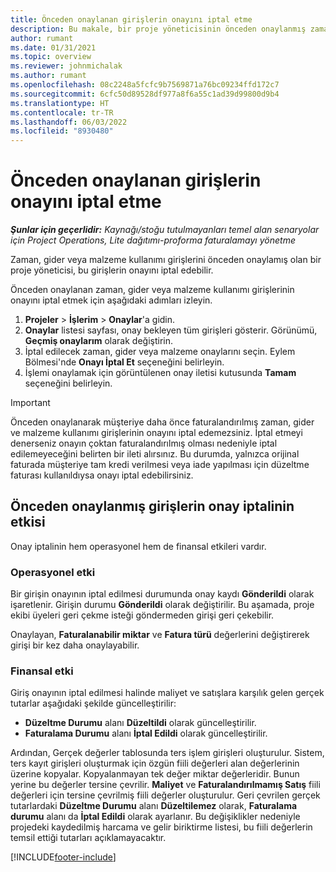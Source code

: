 ```yaml
---
title: Önceden onaylanan girişlerin onayını iptal etme
description: Bu makale, bir proje yöneticisinin önceden onaylanmış zaman, gider veya malzeme kullanımı girişlerinin onayını nasıl iptal edeceğini açıklar.
author: rumant
ms.date: 01/31/2021
ms.topic: overview
ms.reviewer: johnmichalak
ms.author: rumant
ms.openlocfilehash: 08c2248a5fcfc9b7569871a76bc09234ffd172c7
ms.sourcegitcommit: 6cfc50d89528df977a8f6a55c1ad39d99800d9b4
ms.translationtype: HT
ms.contentlocale: tr-TR
ms.lasthandoff: 06/03/2022
ms.locfileid: "8930480"
---
```

# <a name="cancel-the-approval-of-previously-approved-entries"></a>Önceden onaylanan girişlerin onayını iptal etme

_**Şunlar için geçerlidir:** Kaynağı/stoğu tutulmayanları temel alan senaryolar için Project Operations, Lite dağıtımı-proforma faturalamayı yönetme_

Zaman, gider veya malzeme kullanımı girişlerini önceden onaylamış olan bir proje yöneticisi, bu girişlerin onayını iptal edebilir. 

Önceden onaylanan zaman, gider veya malzeme kullanımı girişlerinin onayını iptal etmek için aşağıdaki adımları izleyin.

1. **Projeler** \> **İşlerim** \> **Onaylar**'a gidin.
2. **Onaylar** listesi sayfası, onay bekleyen tüm girişleri gösterir. Görünümü, **Geçmiş onaylarım** olarak değiştirin.
3. İptal edilecek zaman, gider veya malzeme onaylarını seçin. Eylem Bölmesi'nde **Onayı İptal Et** seçeneğini belirleyin.
4. İşlemi onaylamak için görüntülenen onay iletisi kutusunda **Tamam** seçeneğini belirleyin.

> [!IMPORTANT]
> Önceden onaylanarak müşteriye daha önce faturalandırılmış zaman, gider ve malzeme kullanımı girişlerinin onayını iptal edemezsiniz. İptal etmeyi denerseniz onayın çoktan faturalandırılmış olması nedeniyle iptal edilemeyeceğini belirten bir ileti alırsınız. Bu durumda, yalnızca orijinal faturada müşteriye tam kredi verilmesi veya iade yapılması için düzeltme faturası kullanıldıysa onayı iptal edebilirsiniz.

## <a name="impact-of-canceling-the-approval-of-a-previously-approved-entry"></a>Önceden onaylanmış girişlerin onay iptalinin etkisi

Onay iptalinin hem operasyonel hem de finansal etkileri vardır.

### <a name="operational-impact"></a>Operasyonel etki

Bir girişin onayının iptal edilmesi durumunda onay kaydı **Gönderildi** olarak işaretlenir. Girişin durumu **Gönderildi** olarak değiştirilir. Bu aşamada, proje ekibi üyeleri geri çekme isteği göndermeden girişi geri çekebilir.

Onaylayan, **Faturalanabilir miktar** ve **Fatura türü** değerlerini değiştirerek girişi bir kez daha onaylayabilir.

### <a name="financial-impact"></a>Finansal etki

Giriş onayının iptal edilmesi halinde maliyet ve satışlara karşılık gelen gerçek tutarlar aşağıdaki şekilde güncelleştirilir:

- **Düzeltme Durumu** alanı **Düzeltildi** olarak güncelleştirilir.
- **Faturalama Durumu** alanı **İptal Edildi** olarak güncelleştirilir.

Ardından, Gerçek değerler tablosunda ters işlem girişleri oluşturulur. Sistem, ters kayıt girişleri oluşturmak için özgün fiili değerleri alan değerlerinin üzerine kopyalar. Kopyalanmayan tek değer miktar değerleridir. Bunun yerine bu değerler tersine çevrilir. **Maliyet** ve **Faturalandırılmamış Satış** fiili değerleri için tersine çevrilmiş fiili değerler oluşturulur. Geri çevrilen gerçek tutarlardaki **Düzeltme Durumu** alanı **Düzeltilemez** olarak, **Faturalama durumu** alanı da **İptal Edildi** olarak ayarlanır. Bu değişiklikler nedeniyle projedeki kaydedilmiş harcama ve gelir biriktirme listesi, bu fiili değerlerin temsil ettiği tutarları açıklamayacaktır.

[!INCLUDE[footer-include](../includes/footer-banner.md)]
